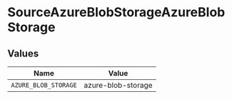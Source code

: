 # SourceAzureBlobStorageAzureBlobStorage


## Values

| Name                 | Value                |
| -------------------- | -------------------- |
| `AZURE_BLOB_STORAGE` | azure-blob-storage   |